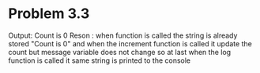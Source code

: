 Problem 3.3
=============

Output: Count is 0
Reson : when function is called the string is already stored "Count is 0" and when the increment
function is called it update the count but message variable does not change so at last
when the log function is called it same string is printed to the console

